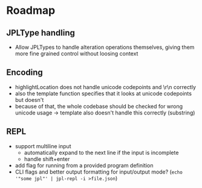 # Roadmap

## JPLType handling

- Allow JPLTypes to handle alteration operations themselves,
  giving them more fine grained control without loosing context

## Encoding

- highlightLocation does not handle unicode codepoints and \r\n correctly
- also the template function specifies that it looks at unicode codepoints but doesn't
- because of that, the whole codebase should be checked for wrong unicode usage
  -> template also doesn't handle this correctly (substring)

## REPL

- support multiline input
  - automatically expand to the next line if the input is incomplete
  - handle shift+enter
- add flag for running from a provided program definition
- CLI flags and better output formatting for input/output mode? (`echo '"some jpl"' | jpl-repl -i >file.json`)

